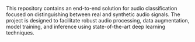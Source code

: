 
This repository contains an end-to-end solution for audio classification focused on distinguishing between real and synthetic audio signals. The project is designed to facilitate robust audio processing, data augmentation, model training, and inference using state-of-the-art deep learning techniques.
